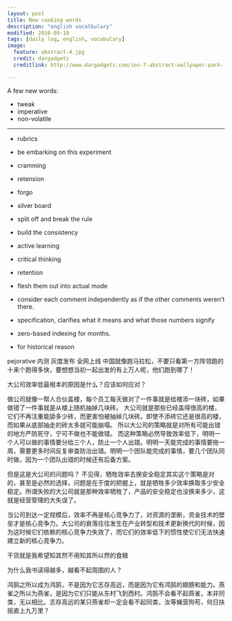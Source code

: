 ```yaml
---
layout: post
title: New cooking words
description: "english vocalbulary"
modified: 2016-09-19
tags: [daily log, english, vocabulary]
image:
  feature: abstract-4.jpg
  credit: dargadgetz
  creditlink: http://www.dargadgetz.com/ios-7-abstract-wallpaper-pack-for-iphone-5-and-ipod-touch-retina/

---
```

A few new words:

- tweak
- imperative
- non-volatile

---

- rubrics
- be embarking on this experiment
- cramming
- retension
- forgo
- silver board
- split off and break the rule

- build the consistency
- active learning
- critical thinking
- retention
- flesh them out into actual mode
- consider each comment independently as if the other comments weren't there.
- specification, clarifies what it means and what those numbers signify
- zero-based indexing for months.
- for historical reason

pejorative
内测 灰度发布 全网上线
中国就像跑马拉松，不要只看第一方阵领跑的十来个跑得多快，要想想当初一起出发的有上万人呢，他们跑到哪了！

大公司效率低最根本的原因是什么？应该如何应对？

做公司就像一帮人合伙盖楼，每个员工每天做对了一件事就是给楼添一块砖，如果做错了一件事就是从楼上随机抽掉几块砖。
大公司就是那些已经盖得很高的楼，它们不再注重能舔多少砖，而更害怕被抽掉几块砖。即使不添砖它还是很高的楼，而如果从底部抽走的砖太多就可能崩塌。
所以大公司的策略就是对所有可能出错的地方严防死守，宁可不做也不能做错。
而这种策略必然导致效率低下，明明一个人可以做的事情要分给三个人，防止一个人出错。明明一天能完成的事情要拖一周，需要更多时间反复审查防治出错。明明一个团队能完成的事情，要几个团队同时做，因为一个团队出错的时候还有后备方案。

但是这是大公司的问题吗？
不见得，牺牲效率去换安全稳定其实这个策略是对的，甚至是必然的选择，问题是在于度的把握上，就是牺牲多少效率换取多少安全稳定。所谓失败的大公司就是那种效率牺牲了，产品的安全稳定也没换来多少，这就是经营管理的大失误了。

当公司到达一定规模后，效率不再是核心竞争力了，对资源的垄断，资金技术的壁垒才是核心竞争力。大公司的衰落往往发生在产业转型和技术更新换代的时候，因为这时候它们依赖的核心竞争力失效了，而它们的效率低下的惯性使它们无法快速建立新的核心竞争力。

干货就是我希望知其然不用知其所以然的食粮

为什么我书读得越多，越看不起周围的人？

鸿鹄之所以成为鸿鹄，不是因为它志存高远，而是因为它有鸿鹄的翅膀和能力。燕雀之所以为燕雀，是因为它们只能从东村飞到西村。鸿鹄不会看不起燕雀，本非同类，无以相比。志存高远的某只燕雀却一定会看不起同类，汝等蝇营狗苟，何日扶摇直上九万里？